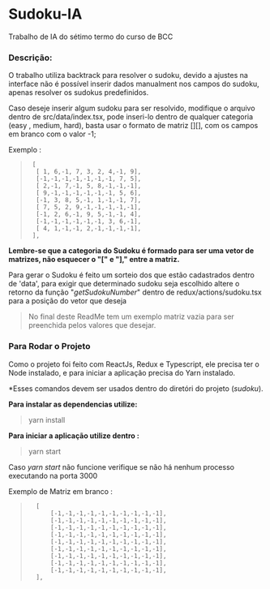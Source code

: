 # Sudoku-IA
Trabalho de IA do sétimo termo do curso de BCC

### Descrição:
O trabalho utiliza backtrack para resolver o sudoku, devido a ajustes na interface não é possível inserir dados manualment nos campos do sudoku, apenas resolver os sudokus predefinidos.

Caso deseje inserir algum sudoku para ser resolvido, modifique o arquivo dentro de src/data/index.tsx, pode inseri-lo dentro de qualquer categoria (easy , medium, hard), basta usar o formato de matriz [][], com os campos em branco com o valor -1;

Exemplo :  
>      [  
>       [ 1, 6,-1, 7, 3, 2, 4,-1, 9],  
>       [-1,-1,-1,-1,-1,-1,-1, 7, 5],  
>       [ 2,-1, 7,-1, 5, 8,-1,-1,-1],  
>       [ 9,-1,-1,-1,-1,-1,-1, 5, 6],  
>       [-1, 3, 8, 5,-1, 1,-1,-1, 7],  
>       [ 7, 5, 2, 9,-1,-1,-1,-1,-1],  
>       [-1, 2, 6,-1, 9, 5,-1,-1, 4],  
>       [-1,-1,-1,-1,-1,-1, 3, 6,-1],  
>       [ 4, 1,-1,-1, 2,-1,-1,-1,-1],  
>      ],

**Lembre-se que a categoria do Sudoku é formado para ser uma vetor de matrizes, não esquecer o "[" e "]," entre a matriz.**

Para gerar o Sudoku é feito um sorteio dos que estão cadastrados dentro de 'data', para exigir que determinado sudoku seja escolhido altere o retorno da função "_getSudokuNumber_" dentro de redux/actions/sudoku.tsx para a posição do vetor que deseja 


> No final deste ReadMe tem um exemplo matriz vazia para ser preenchida pelos valores que desejar.

### Para Rodar o Projeto
Como o projeto foi feito com ReactJs, Redux e Typescript, ele precisa ter o Node instalado, e para iniciar a aplicação precisa do Yarn instalado.

*Esses comandos devem ser usados dentro do diretóri do projeto (_sudoku_).

**Para instalar as dependencias utilize:**
>yarn install

**Para iniciar a aplicação utilize dentro :**
>yarn start

Caso _yarn start_ não funcione verifique se não há nenhum processo executando na porta 3000


Exemplo de Matriz em branco : 
>       [
>           [-1,-1,-1,-1,-1,-1,-1,-1,-1,-1],
>           [-1,-1,-1,-1,-1,-1,-1,-1,-1,-1],
>           [-1,-1,-1,-1,-1,-1,-1,-1,-1,-1],
>           [-1,-1,-1,-1,-1,-1,-1,-1,-1,-1],
>           [-1,-1,-1,-1,-1,-1,-1,-1,-1,-1],
>           [-1,-1,-1,-1,-1,-1,-1,-1,-1,-1],
>           [-1,-1,-1,-1,-1,-1,-1,-1,-1,-1],
>           [-1,-1,-1,-1,-1,-1,-1,-1,-1,-1],
>           [-1,-1,-1,-1,-1,-1,-1,-1,-1,-1],
>       ],
